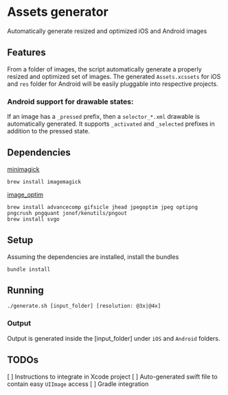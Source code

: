 # Assets generator

Automatically generate resized and optimized iOS and Android images

## Features

From a folder of images, the script automatically generate a properly resized and optimized set of images. The generated `Assets.xcssets` for iOS and `res` folder for Android will be easily pluggable into respective projects.

### Android support for drawable states:

If an image has a `_pressed` prefix, then a `selector_*.xml` drawable is automatically generated. It supports `_activated` and `_selected` prefixes in addition to the pressed state.

## Dependencies

[minimagick](https://github.com/minimagick/minimagick)
```
brew install imagemagick
```

[image_optim](https://github.com/toy/image_optim)
```
brew install advancecomp gifsicle jhead jpegoptim jpeg optipng pngcrush pngquant jonof/kenutils/pngout
brew install svgo
```

## Setup

Assuming the dependencies are installed, install the bundles
```
bundle install
```

## Running
```
./generate.sh [input_folder] [resolution: @3x|@4x]
```

### Output

Output is generated inside the [input_folder] under `iOS` and `Android` folders.

## TODOs
[ ] Instructions to integrate in Xcode project
[ ] Auto-generated swift file to contain easy `UIImage` access
[ ] Gradle integration
